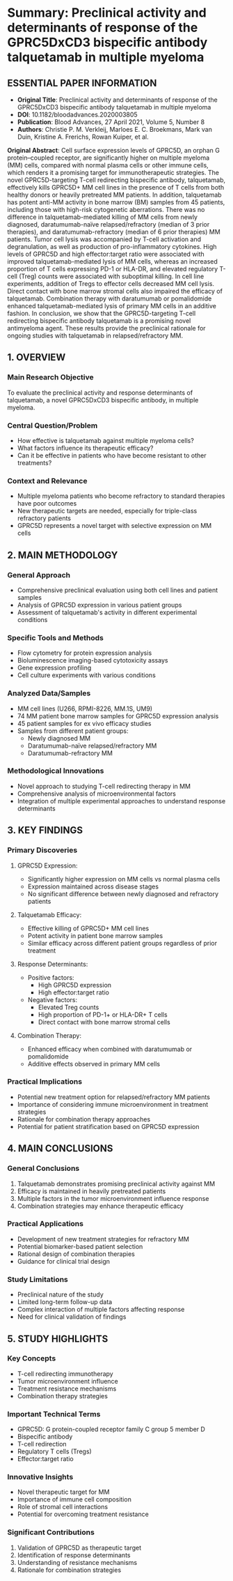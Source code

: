 # Summary: Preclinical activity and determinants of response of the GPRC5DxCD3 bispecific antibody talquetamab in multiple myeloma

## ESSENTIAL PAPER INFORMATION

- **Original Title**: Preclinical activity and determinants of response of the GPRC5DxCD3 bispecific antibody talquetamab in multiple myeloma
- **DOI**: 10.1182/bloodadvances.2020003805
- **Publication**: Blood Advances, 27 April 2021, Volume 5, Number 8
- **Authors**: Christie P. M. Verkleij, Marloes E. C. Broekmans, Mark van Duin, Kristine A. Frerichs, Rowan Kuiper, et al.

**Original Abstract**:
Cell surface expression levels of GPRC5D, an orphan G protein–coupled receptor, are significantly higher on multiple myeloma (MM) cells, compared with normal plasma cells or other immune cells, which renders it a promising target for immunotherapeutic strategies. The novel GPRC5D-targeting T-cell redirecting bispecific antibody, talquetamab, effectively kills GPRC5D+ MM cell lines in the presence of T cells from both healthy donors or heavily pretreated MM patients. In addition, talquetamab has potent anti-MM activity in bone marrow (BM) samples from 45 patients, including those with high-risk cytogenetic aberrations. There was no difference in talquetamab-mediated killing of MM cells from newly diagnosed, daratumumab-naïve relapsed/refractory (median of 3 prior therapies), and daratumumab-refractory (median of 6 prior therapies) MM patients. Tumor cell lysis was accompanied by T-cell activation and degranulation, as well as production of pro-inflammatory cytokines. High levels of GPRC5D and high effector:target ratio were associated with improved talquetamab-mediated lysis of MM cells, whereas an increased proportion of T cells expressing PD-1 or HLA-DR, and elevated regulatory T-cell (Treg) counts were associated with suboptimal killing. In cell line experiments, addition of Tregs to effector cells decreased MM cell lysis. Direct contact with bone marrow stromal cells also impaired the efficacy of talquetamab. Combination therapy with daratumumab or pomalidomide enhanced talquetamab-mediated lysis of primary MM cells in an additive fashion. In conclusion, we show that the GPRC5D-targeting T-cell redirecting bispecific antibody talquetamab is a promising novel antimyeloma agent. These results provide the preclinical rationale for ongoing studies with talquetamab in relapsed/refractory MM.

## 1. OVERVIEW

### Main Research Objective
To evaluate the preclinical activity and response determinants of talquetamab, a novel GPRC5DxCD3 bispecific antibody, in multiple myeloma.

### Central Question/Problem
- How effective is talquetamab against multiple myeloma cells?
- What factors influence its therapeutic efficacy?
- Can it be effective in patients who have become resistant to other treatments?

### Context and Relevance
- Multiple myeloma patients who become refractory to standard therapies have poor outcomes
- New therapeutic targets are needed, especially for triple-class refractory patients
- GPRC5D represents a novel target with selective expression on MM cells

## 2. MAIN METHODOLOGY

### General Approach
- Comprehensive preclinical evaluation using both cell lines and patient samples
- Analysis of GPRC5D expression in various patient groups
- Assessment of talquetamab's activity in different experimental conditions

### Specific Tools and Methods
- Flow cytometry for protein expression analysis
- Bioluminescence imaging-based cytotoxicity assays
- Gene expression profiling
- Cell culture experiments with various conditions

### Analyzed Data/Samples
- MM cell lines (U266, RPMI-8226, MM.1S, UM9)
- 74 MM patient bone marrow samples for GPRC5D expression analysis
- 45 patient samples for ex vivo efficacy studies
- Samples from different patient groups:
  * Newly diagnosed MM
  * Daratumumab-naïve relapsed/refractory MM
  * Daratumumab-refractory MM

### Methodological Innovations
- Novel approach to studying T-cell redirecting therapy in MM
- Comprehensive analysis of microenvironmental factors
- Integration of multiple experimental approaches to understand response determinants

## 3. KEY FINDINGS

### Primary Discoveries
1. GPRC5D Expression:
   - Significantly higher expression on MM cells vs normal plasma cells
   - Expression maintained across disease stages
   - No significant difference between newly diagnosed and refractory patients

2. Talquetamab Efficacy:
   - Effective killing of GPRC5D+ MM cell lines
   - Potent activity in patient bone marrow samples
   - Similar efficacy across different patient groups regardless of prior treatment

3. Response Determinants:
   - Positive factors:
     * High GPRC5D expression
     * High effector:target ratio
   - Negative factors:
     * Elevated Treg counts
     * High proportion of PD-1+ or HLA-DR+ T cells
     * Direct contact with bone marrow stromal cells

4. Combination Therapy:
   - Enhanced efficacy when combined with daratumumab or pomalidomide
   - Additive effects observed in primary MM cells

### Practical Implications
- Potential new treatment option for relapsed/refractory MM patients
- Importance of considering immune microenvironment in treatment strategies
- Rationale for combination therapy approaches
- Potential for patient stratification based on GPRC5D expression

## 4. MAIN CONCLUSIONS

### General Conclusions
1. Talquetamab demonstrates promising preclinical activity against MM
2. Efficacy is maintained in heavily pretreated patients
3. Multiple factors in the tumor microenvironment influence response
4. Combination strategies may enhance therapeutic efficacy

### Practical Applications
- Development of new treatment strategies for refractory MM
- Potential biomarker-based patient selection
- Rational design of combination therapies
- Guidance for clinical trial design

### Study Limitations
- Preclinical nature of the study
- Limited long-term follow-up data
- Complex interaction of multiple factors affecting response
- Need for clinical validation of findings

## 5. STUDY HIGHLIGHTS

### Key Concepts
- T-cell redirecting immunotherapy
- Tumor microenvironment influence
- Treatment resistance mechanisms
- Combination therapy strategies

### Important Technical Terms
- GPRC5D: G protein-coupled receptor family C group 5 member D
- Bispecific antibody
- T-cell redirection
- Regulatory T cells (Tregs)
- Effector:target ratio

### Innovative Insights
- Novel therapeutic target for MM
- Importance of immune cell composition
- Role of stromal cell interactions
- Potential for overcoming treatment resistance

### Significant Contributions
1. Validation of GPRC5D as therapeutic target
2. Identification of response determinants
3. Understanding of resistance mechanisms
4. Rationale for combination strategies
